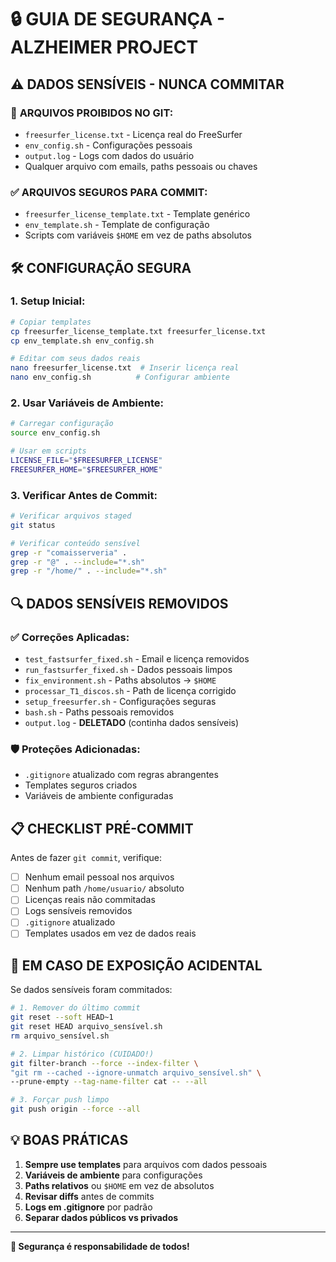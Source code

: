 # 🔒 GUIA DE SEGURANÇA - ALZHEIMER PROJECT

## ⚠️ DADOS SENSÍVEIS - NUNCA COMMITAR

### 🚫 **ARQUIVOS PROIBIDOS NO GIT:**
- `freesurfer_license.txt` - Licença real do FreeSurfer
- `env_config.sh` - Configurações pessoais
- `output.log` - Logs com dados do usuário
- Qualquer arquivo com emails, paths pessoais ou chaves

### ✅ **ARQUIVOS SEGUROS PARA COMMIT:**
- `freesurfer_license_template.txt` - Template genérico
- `env_template.sh` - Template de configuração
- Scripts com variáveis `$HOME` em vez de paths absolutos

## 🛠️ CONFIGURAÇÃO SEGURA

### 1. **Setup Inicial:**
```bash
# Copiar templates
cp freesurfer_license_template.txt freesurfer_license.txt
cp env_template.sh env_config.sh

# Editar com seus dados reais
nano freesurfer_license.txt  # Inserir licença real
nano env_config.sh          # Configurar ambiente
```

### 2. **Usar Variáveis de Ambiente:**
```bash
# Carregar configuração
source env_config.sh

# Usar em scripts
LICENSE_FILE="$FREESURFER_LICENSE"
FREESURFER_HOME="$FREESURFER_HOME"
```

### 3. **Verificar Antes de Commit:**
```bash
# Verificar arquivos staged
git status

# Verificar conteúdo sensível
grep -r "comaisserveria" .
grep -r "@" . --include="*.sh"
grep -r "/home/" . --include="*.sh"
```

## 🔍 DADOS SENSÍVEIS REMOVIDOS

### ✅ **Correções Aplicadas:**
- `test_fastsurfer_fixed.sh` - Email e licença removidos
- `run_fastsurfer_fixed.sh` - Dados pessoais limpos
- `fix_environment.sh` - Paths absolutos → `$HOME`
- `processar_T1_discos.sh` - Path de licença corrigido
- `setup_freesurfer.sh` - Configurações seguras
- `bash.sh` - Paths pessoais removidos
- `output.log` - **DELETADO** (continha dados sensíveis)

### 🛡️ **Proteções Adicionadas:**
- `.gitignore` atualizado com regras abrangentes
- Templates seguros criados
- Variáveis de ambiente configuradas

## 📋 CHECKLIST PRÉ-COMMIT

Antes de fazer `git commit`, verifique:

- [ ] Nenhum email pessoal nos arquivos
- [ ] Nenhum path `/home/usuario/` absoluto
- [ ] Licenças reais não commitadas
- [ ] Logs sensíveis removidos
- [ ] `.gitignore` atualizado
- [ ] Templates usados em vez de dados reais

## 🚨 EM CASO DE EXPOSIÇÃO ACIDENTAL

Se dados sensíveis foram commitados:

```bash
# 1. Remover do último commit
git reset --soft HEAD~1
git reset HEAD arquivo_sensível.sh
rm arquivo_sensível.sh

# 2. Limpar histórico (CUIDADO!)
git filter-branch --force --index-filter \
"git rm --cached --ignore-unmatch arquivo_sensível.sh" \
--prune-empty --tag-name-filter cat -- --all

# 3. Forçar push limpo
git push origin --force --all
```

## 💡 BOAS PRÁTICAS

1. **Sempre use templates** para arquivos com dados pessoais
2. **Variáveis de ambiente** para configurações
3. **Paths relativos** ou `$HOME` em vez de absolutos
4. **Revisar diffs** antes de commits
5. **Logs em .gitignore** por padrão
6. **Separar dados públicos vs privados**

---
**🔐 Segurança é responsabilidade de todos!** 